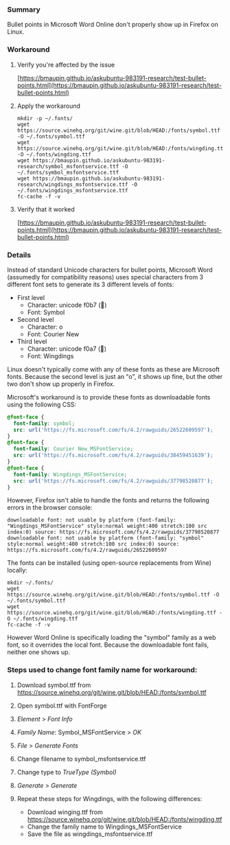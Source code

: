 ### Summary

Bullet points in Microsoft Word Online don't properly show up in Firefox on Linux.


### Workaround

1. Verify you're affected by the issue

    [https://bmaupin.github.io/askubuntu-983191-research/test-bullet-points.html](https://bmaupin.github.io/askubuntu-983191-research/test-bullet-points.html)

1. Apply the workaround

    ```
    mkdir -p ~/.fonts/
    wget https://source.winehq.org/git/wine.git/blob/HEAD:/fonts/symbol.ttf -O ~/.fonts/symbol.ttf
    wget https://source.winehq.org/git/wine.git/blob/HEAD:/fonts/wingding.ttf -O ~/.fonts/wingding.ttf
    wget https://bmaupin.github.io/askubuntu-983191-research/symbol_msfontservice.ttf -O ~/.fonts/symbol_msfontservice.ttf
    wget https://bmaupin.github.io/askubuntu-983191-research/wingdings_msfontservice.ttf -O ~/.fonts/wingdings_msfontservice.ttf
    fc-cache -f -v
    ```

1. Verify that it worked

    [https://bmaupin.github.io/askubuntu-983191-research/test-bullet-points.html](https://bmaupin.github.io/askubuntu-983191-research/test-bullet-points.html)


### Details

Instead of standard Unicode characters for bullet points, Microsoft Word (assumedly for compatibility reasons) uses special characters from 3 different font sets to generate its 3 different levels of fonts:

- First level
    - Character: unicode f0b7 ()
    - Font: Symbol
- Second level
    - Character: o
    - Font: Courier New
- Third level
    - Character: unicode f0a7 ()
    - Font: Wingdings

Linux doesn't typically come with any of these fonts as these are Microsoft fonts. Because the second level is just an "o", it shows up fine, but the other two don't show up properly in Firefox.

Microsoft's workaround is to provide these fonts as downloadable fonts using the following CSS:

```css
@font-face {
  font-family: symbol;
  src: url('https://fs.microsoft.com/fs/4.2/rawguids/26522609597');
}
@font-face {
  font-family: Courier New_MSFontService;
  src: url('https://fs.microsoft.com/fs/4.2/rawguids/38459451639');
}
@font-face {
  font-family: Wingdings_MSFontService;
  src: url('https://fs.microsoft.com/fs/4.2/rawguids/37798520877');
}
```

However, Firefox isn't able to handle the fonts and returns the following errors in the browser console:

```
downloadable font: not usable by platform (font-family: "Wingdings_MSFontService" style:normal weight:400 stretch:100 src index:0) source: https://fs.microsoft.com/fs/4.2/rawguids/37798520877
downloadable font: not usable by platform (font-family: "symbol" style:normal weight:400 stretch:100 src index:0) source: https://fs.microsoft.com/fs/4.2/rawguids/26522609597
```

The fonts can be installed (using open-source replacements from Wine) locally:

```
mkdir ~/.fonts/
wget https://source.winehq.org/git/wine.git/blob/HEAD:/fonts/symbol.ttf -O ~/.fonts/symbol.ttf
wget https://source.winehq.org/git/wine.git/blob/HEAD:/fonts/wingding.ttf -O ~/.fonts/wingding.ttf
fc-cache -f -v
```

However Word Online is specifically loading the "symbol" family as a web font, so it overrides the local font. Because the downloadable font fails, neither one shows up.


### Steps used to change font family name for workaround:

1. Download symbol.ttf from https://source.winehq.org/git/wine.git/blob/HEAD:/fonts/symbol.ttf

1. Open symbol.ttf with FontForge

1. *Element* > *Font Info*

1. *Family Name*: Symbol_MSFontService > *OK*

1. *File* > *Generate Fonts*

1. Change filename to symbol_msfontservice.ttf

1. Change type to *TrueType (Symbol)*

1. *Generate* > *Generate*

1. Repeat these steps for Wingdings, with the following differences:
    - Download winging.ttf from https://source.winehq.org/git/wine.git/blob/HEAD:/fonts/wingding.ttf
    - Change the family name to Wingdings_MSFontService
    - Save the file as wingdings_msfontservice.ttf
